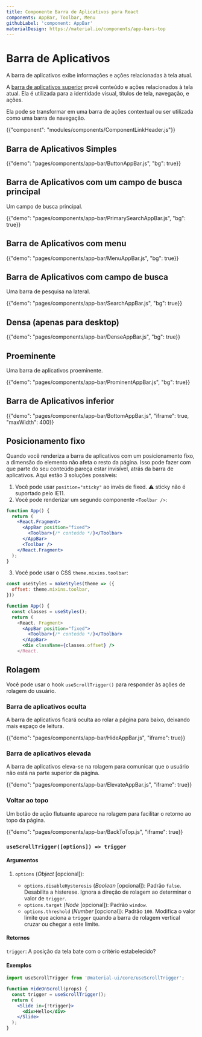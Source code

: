 ```yaml
---
title: Componente Barra de Aplicativos para React
components: AppBar, Toolbar, Menu
githubLabel: 'component: AppBar'
materialDesign: https://material.io/components/app-bars-top
---
```


# Barra de Aplicativos

<p class="description">A barra de aplicativos exibe informações e ações relacionadas à tela atual.</p>

A [barra de aplicativos superior](https://material.io/design/components/app-bars-top.html) provê conteúdo e ações relacionados à tela atual. Ela é utilizada para a identidade visual, títulos de tela, navegação, e ações.

Ela pode se transformar em uma barra de ações contextual ou ser utilizada como uma barra de navegação.

{{"component": "modules/components/ComponentLinkHeader.js"}}

## Barra de Aplicativos Simples

{{"demo": "pages/components/app-bar/ButtonAppBar.js", "bg": true}}

## Barra de Aplicativos com um campo de busca principal

Um campo de busca principal.

{{"demo": "pages/components/app-bar/PrimarySearchAppBar.js", "bg": true}}

## Barra de Aplicativos com menu

{{"demo": "pages/components/app-bar/MenuAppBar.js", "bg": true}}

## Barra de Aplicativos com campo de busca

Uma barra de pesquisa na lateral.

{{"demo": "pages/components/app-bar/SearchAppBar.js", "bg": true}}

## Densa (apenas para desktop)

{{"demo": "pages/components/app-bar/DenseAppBar.js", "bg": true}}

## Proeminente

Uma barra de aplicativos proeminente.

{{"demo": "pages/components/app-bar/ProminentAppBar.js", "bg": true}}

## Barra de Aplicativos inferior

{{"demo": "pages/components/app-bar/BottomAppBar.js", "iframe": true, "maxWidth": 400}}

## Posicionamento fixo

Quando você renderiza a barra de aplicativos com um posicionamento fixo, a dimensão do elemento não afeta o resto da página. Isso pode fazer com que parte do seu conteúdo pareça estar invisível, atrás da barra de aplicativos. Aqui estão 3 soluções possíveis:

1. Você pode usar `position="sticky"` ao invés de fixed. ⚠️ sticky não é suportado pelo IE11.
2. Você pode renderizar um segundo componente `<Toolbar />`:

```jsx
function App() {
  return (
    <React.Fragment>
      <AppBar position="fixed">
        <Toolbar>{/* conteúdo */}</Toolbar>
      </AppBar>
      <Toolbar />
    </React.Fragment>
  );
}
```

3. Você pode usar o CSS `theme.mixins.toolbar`:

```jsx
const useStyles = makeStyles(theme => ({
  offset: theme.mixins.toolbar,
}))

function App() {
  const classes = useStyles();
  return (
    <React. Fragment>
      <AppBar position="fixed">
        <Toolbar>{/* conteúdo */}</Toolbar>
      </AppBar>
      <div className={classes.offset} />
    </React.
```

## Rolagem

Você pode usar o hook `useScrollTrigger()` para responder às ações de rolagem do usuário.

### Barra de aplicativos oculta

A barra de aplicativos ficará oculta ao rolar a página para baixo, deixando mais espaço de leitura.

{{"demo": "pages/components/app-bar/HideAppBar.js", "iframe": true}}

### Barra de aplicativos elevada

A barra de aplicativos eleva-se na rolagem para comunicar que o usuário não está na parte superior da página.

{{"demo": "pages/components/app-bar/ElevateAppBar.js", "iframe": true}}

### Voltar ao topo

Um botão de ação flutuante aparece na rolagem para facilitar o retorno ao topo da página.

{{"demo": "pages/components/app-bar/BackToTop.js", "iframe": true}}

### `useScrollTrigger([options]) => trigger`

#### Argumentos

1. `options` (*Object* [opcional]):

   - `options.disableHysteresis` (*Boolean* [opcional]): Padrão `false`. Desabilita a histerese. Ignora a direção de rolagem ao determinar o valor de `trigger`.
   - `options.target` (*Node* [opcional]): Padrão `window`.
   - `options.threshold` (*Number* [opcional]): Padrão `100`. Modifica o valor limite que aciona a `trigger` quando a barra de rolagem vertical cruzar ou chegar a este limite.

#### Retornos

`trigger`: A posição da tela bate com o critério estabelecido?

#### Exemplos

```jsx
import useScrollTrigger from '@material-ui/core/useScrollTrigger';

function HideOnScroll(props) {
  const trigger = useScrollTrigger();
  return (
    <Slide in={!trigger}>
      <div>Hello</div>
    </Slide>
  );
}
```
